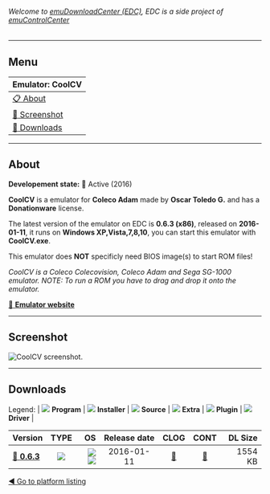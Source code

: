 ###### Welcome to [emuDownloadCenter (EDC)](https://github.com/PhoenixInteractiveNL/emuDownloadCenter/wiki/), EDC is a side project of [emuControlCenter](https://github.com/PhoenixInteractiveNL/emuControlCenter/wiki/)
***
## Menu
| **Emulator: CoolCV** |
|:---------|
| [:clipboard: About](#about) |
| [:sunrise: Screenshot](#screenshot) |
| [:floppy_disk: Downloads](#downloads) |
***
## About
**Developement state:** :large_blue_circle: Active (2016)

**CoolCV** is a emulator for **Coleco Adam** made by **Oscar Toledo G.** and has a **Donationware** license.

The latest version of the emulator on EDC is **0.6.3 (x86)**, released on **2016-01-11**, it runs on **Windows XP,Vista,7,8,10**, you can start this emulator with **CoolCV.exe**.

This emulator does **NOT** specificly need BIOS image(s) to start ROM files!

_CoolCV is a Coleco Colecovision, Coleco Adam and Sega SG-1000 emulator. NOTE: To run a ROM you have to drag and drop it onto the emulator._

[:link: **Emulator website**](http://nanochess.org/)
***
## Screenshot
![](https://raw.githubusercontent.com/PhoenixInteractiveNL/emuDownloadCenter/master/hooks/coolcv/emulator_screen_01.jpg "CoolCV screenshot.")
***
## Downloads
Legend:
| ![](https://raw.githubusercontent.com/wiki/PhoenixInteractiveNL/emuDownloadCenter/images_misc/icon_program_24.png) **Program** | 
![](https://raw.githubusercontent.com/wiki/PhoenixInteractiveNL/emuDownloadCenter/images_misc/icon_installer_24.png) **Installer** | 
![](https://raw.githubusercontent.com/wiki/PhoenixInteractiveNL/emuDownloadCenter/images_misc/icon_source_code_24.png) **Source** | 
![](https://raw.githubusercontent.com/wiki/PhoenixInteractiveNL/emuDownloadCenter/images_misc/icon_extra_24.png) **Extra** | 
![](https://raw.githubusercontent.com/wiki/PhoenixInteractiveNL/emuDownloadCenter/images_misc/icon_plugin_24.png) **Plugin** | 
![](https://raw.githubusercontent.com/wiki/PhoenixInteractiveNL/emuDownloadCenter/images_misc/icon_driver_24.png) **Driver** | 
 
| Version | TYPE | OS | Release date | CLOG | CONT | DL Size |
|:--------|:----:|---:|:------------:|:----:|:----:|--------:|
| [:floppy_disk: **0.6.3**](https://github.com/PhoenixInteractiveNL/edc-repo0007/raw/master/coolcv/0.6.3.7z) | ![](https://raw.githubusercontent.com/wiki/PhoenixInteractiveNL/emuDownloadCenter/images_misc/icon_program_24.png) | ![](https://raw.githubusercontent.com/wiki/PhoenixInteractiveNL/emuDownloadCenter/images_misc/logo_windows_24.png)![](https://raw.githubusercontent.com/wiki/PhoenixInteractiveNL/emuDownloadCenter/images_misc/icon_32-bit_24.png) | 2016-01-11 | [:page_facing_up:](https://github.com/PhoenixInteractiveNL/edc-repo0007/blob/master/coolcv/0.6.3_changelog.txt) | [:mag_right:](https://github.com/PhoenixInteractiveNL/edc-repo0007/blob/master/coolcv/0.6.3_contents.txt) | 1554 KB |

[:arrow_backward: Go to platform listing](https://github.com/PhoenixInteractiveNL/emuDownloadCenter/wiki/EDC-Platform-List)
